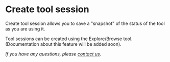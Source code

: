 ---
---
# Create tool session

Create tool session allows you to save a "snapshot" of the status of the tool as you are using it.

Tool sessions can be created using the Explore/Browse tool. (Documentation about this feature will be added soon).



*If you have any questions, please [contact us]( https://mediasuite.clariah.nl/contact ).*